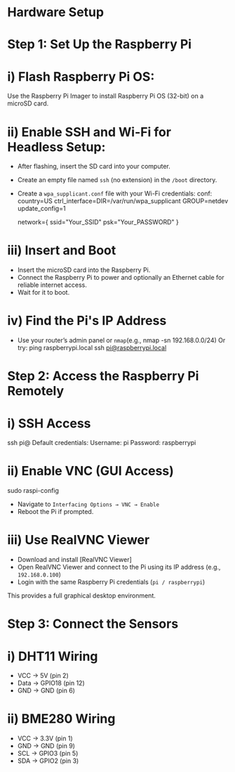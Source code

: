 # Hardware Setup

# Step 1: Set Up the Raspberry Pi

# i) Flash Raspberry Pi OS:
Use the Raspberry Pi Imager to install Raspberry Pi OS (32-bit) on a microSD card.

# ii) Enable SSH and Wi-Fi for Headless Setup: 
  * After flashing, insert the SD card into your computer.
  * Create an empty file named `ssh` (no extension) in the `/boot` directory.
  * Create a `wpa_supplicant.conf` file with your Wi-Fi credentials:
    conf:
    country=US
    ctrl_interface=DIR=/var/run/wpa_supplicant GROUP=netdev
    update_config=1

    network={
        ssid="Your_SSID"
        psk="Your_PASSWORD"
    }
    
# iii) Insert and Boot
* Insert the microSD card into the Raspberry Pi.
* Connect the Raspberry Pi to power and optionally an Ethernet cable for reliable internet access.
* Wait for it to boot.

# iv) Find the Pi's IP Address
* Use your router’s admin panel or `nmap`(e.g., nmap -sn 192.168.0.0/24)
  Or try:
  ping raspberrypi.local
  ssh pi@raspberrypi.local
  
# Step 2: Access the Raspberry Pi Remotely

# i) SSH Access
ssh pi@<raspberry-pi-ip-address>
Default credentials:
Username: pi
Password: raspberrypi

# ii) Enable VNC (GUI Access)
sudo raspi-config
* Navigate to `Interfacing Options → VNC → Enable`
* Reboot the Pi if prompted.

# iii) Use RealVNC Viewer
* Download and install [RealVNC Viewer]
* Open RealVNC Viewer and connect to the Pi using its IP address (e.g., `192.168.0.100`)
* Login with the same Raspberry Pi credentials (`pi / raspberrypi`)

This provides a full graphical desktop environment.

# Step 3: Connect the Sensors

# i) DHT11 Wiring
* VCC → 5V (pin 2)
* Data → GPIO18 (pin 12)
* GND → GND (pin 6)

# ii) BME280 Wiring
* VCC → 3.3V (pin 1)
* GND → GND (pin 9)
* SCL → GPIO3 (pin 5)
* SDA → GPIO2 (pin 3)
